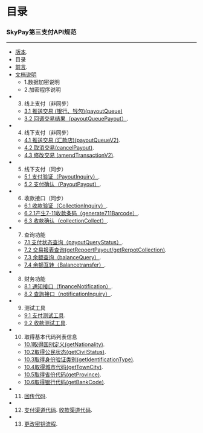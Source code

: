 # 目录

### SkyPay第三支付API规范

_________________

- [版本](/Version1.md).
- 目录
- [前言](/preface.md).
- [文档说明](/APIdocumentationdescription.md)
  - 1.数据加密说明
  - 2.加密程序说明
- 3. 线上支付（非同步）
  - [3.1 推送交易 (银行、钱包)(payoutQueue)](/onlinepayment/payoutQueue.md)
  - [3.2 回调交易结果（payoutQueuePayout）](/onlinepayment/payoutQueuePayout.md).
- 4. 线下支付（非同步）
  - [4.1 推送交易 (汇款店)(payoutQueueV2)](/onlinepayment/payoutQueueV2.md).
  - [4.2 取消交易(cancelPayout)](/onlinepayment/cancelPayout.md).
  - [4.3 修改交易 (amendTransactionV2)](/onlinepayment/amendTransactionV2.md).
- 5. 线下支付（同步）
  - [5.1 支付验证（PayoutInquiry）](/Offlinepayment/PayoutInquiry.md).
  - [5.2 支付确认（PayoutPayout）](/Offlinepayment/PayoutPayout.md).
- 6. 收款接口（同步）
  - [6.1 收款验证（CollectionInquiry）](/Offlinepayment/CollectionInquiry.md).
  - [6.2.1产生7-11收款条码（generate711Barcode）](/Offlinepayment/Generate711Barcode.md).
  - [6.3 收款确认（collectionCollect）](/Offlinepayment/collectionCollect.md).
- 7. 查询功能
  - [7.1 支付状态查询（payoutQueryStatus）](/Offlinepayment/payoutQueryStatus.md).
  - [7.2 交易报表查询(getRepoertPayout/getRerpotCollection)](/Offlinepayment/getReportPayout.md).
  - [7.3 余额查询（balanceQuery）](/Offlinepayment/balanceQuery.md).
  - [7.4 余额互转（Balancetransfer）](/Offlinepayment/Balancetransfer.md).
- 8. 财务功能
  - [8.1 通知接口（financeNotification）](/Rechargebalancewithdrawal/financeNotification.md).
  - [8.2 查詢接口（notificationInquiry）](/Rechargebalancewithdrawal/notificationInquiry.md).
- 9. 测试工具
  - [9.1 支付测试工具](/testtools/Collectionverificationtool.md).
  - [9.2 收款测试工具](/testtools/Paymenttestingtools.md).
- 10. 取得基本代码列表信息
  - [10.1取得国别定义(getNationality)](/Obtainbasiccodelistinformation/getNationality.md).
  - [10.2取得公民状态(getCivilStatus)](/Obtainbasiccodelistinformation/getCivilStatus.md).
  - [10.3取得身份验证类别(getIdentificationType)](/Obtainbasiccodelistinformation/getIdentificationType.md).
  - [10.4取得城巿代码(getTownCity)](/Obtainbasiccodelistinformation/getTownCity.md).
  - [10.5取得省份代码(getProvince)](/Obtainbasiccodelistinformation/getProvince.md).
  - [10.6取得银行代码(getBankCode)](/Obtainbasiccodelistinformation/getBankCode.md).
- 11. [回传代码](/Backpropagationmessagedefinition/Backpropagationmessagedefinition.md).
- 12. [支付渠道代码](/Paymentpipeline/Paymentpipeline.md).   [收款渠道代码](/Paymentpipeline/Paymentpipeline1.md).
- 13. [更改密钥流程](/Changekeyprocess/Changekeyprocess.md).
